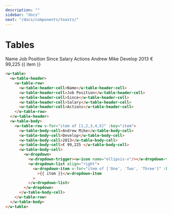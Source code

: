 ```yaml
---
description: ""
sidebar: "docs"
next: "/docs/components/toasts/"
---
```


# Tables

<w-table>
  <w-table-header>
    <w-table-row>
      <w-table-header-cell>Name</w-table-header-cell>
      <w-table-header-cell>Job Position</w-table-header-cell>
      <w-table-header-cell>Since</w-table-header-cell>
      <w-table-header-cell>Salary</w-table-header-cell>
      <w-table-header-cell>Actions</w-table-header-cell>
    </w-table-row>
  </w-table-header>
  <w-table-body>
    <w-table-row v-for="item of [1,2,3,4,5]" :key="item">
      <w-table-body-cell>Andrew Mike</w-table-body-cell>
      <w-table-body-cell>Develop</w-table-body-cell>
      <w-table-body-cell>2013</w-table-body-cell>
      <w-table-body-cell>€ 99,225 </w-table-body-cell>
      <w-table-body-cell>
        <w-dropdown>
          <w-dropdown-trigger><w-icon name="ellipsis-v"/></w-dropdown-trigger>
          <w-dropdown-list align="right">
            <w-dropdown-item v-for="item of ['One', 'Two', 'Three']" :key="item"
              >{{ item }}</w-dropdown-item
            >
          </w-dropdown-list>
        </w-dropdown>
      </w-table-body-cell>
    </w-table-row>
  </w-table-body>
</w-table>

```html
<w-table>
  <w-table-header>
    <w-table-row>
      <w-table-header-cell>Name</w-table-header-cell>
      <w-table-header-cell>Job Position</w-table-header-cell>
      <w-table-header-cell>Since</w-table-header-cell>
      <w-table-header-cell>Salary</w-table-header-cell>
      <w-table-header-cell>Actions</w-table-header-cell>
    </w-table-row>
  </w-table-header>
  <w-table-body>
    <w-table-row v-for="item of [1,2,3,4,5]" :key="item">
      <w-table-body-cell>Andrew Mike</w-table-body-cell>
      <w-table-body-cell>Develop</w-table-body-cell>
      <w-table-body-cell>2013</w-table-body-cell>
      <w-table-body-cell>€ 99,225 </w-table-body-cell>
      <w-table-body-cell>
        <w-dropdown>
          <w-dropdown-trigger><w-icon name="ellipsis-v"/></w-dropdown-trigger>
          <w-dropdown-list align="right">
            <w-dropdown-item v-for="item of ['One', 'Two', 'Three']" :key="item"
              >{{ item }}</w-dropdown-item
            >
          </w-dropdown-list>
        </w-dropdown>
      </w-table-body-cell>
    </w-table-row>
  </w-table-body>
</w-table>
```
